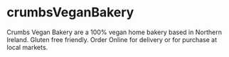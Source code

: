 # crumbsVeganBakery
 Crumbs Vegan Bakery are a 100% vegan home bakery based in Northern Ireland.   Gluten free friendly. Order Online for delivery or for purchase at local markets.
